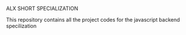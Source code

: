 ALX SHORT SPECIALIZATION

This repository contains all the project codes for the javascript backend specilization
